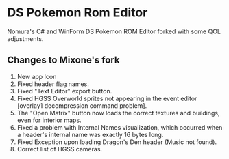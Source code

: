# DS Pokemon Rom Editor

Nomura's C# and WinForm DS Pokemon ROM Editor forked with some QOL adjustments.

## Changes to Mixone's fork

1. New app Icon
2. Fixed header flag names.
3. Fixed "Text Editor" export button.
4. Fixed HGSS Overworld sprites not appearing in the event editor [overlay1 decompression command problem].
5. The "Open Matrix" button now loads the correct textures and buildings, even for interior maps.
6. Fixed a problem with Internal Names visualization, which occurred when a header's internal name was exactly 16 bytes long.
7. Fixed Exception upon loading Dragon's Den header (Music not found).
8. Correct list of HGSS cameras.
